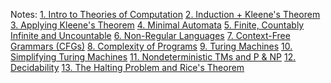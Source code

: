 Notes:
[1. Intro to Theories of Computation](1.%20Intro%20to%20Theories%20of%20Computation.md)
[2. Induction + Kleene's Theorem](2.%20Induction%20+%20Kleene's%20Theorem.md)
[3. Applying Kleene's Theorem](3.%20Applying%20Kleene's%20Theorem.md)
[4. Minimal Automata](4.%20Minimal%20Automata.md)
[5. Finite, Countably Infinite and Uncountable](5.%20Finite,%20Countably%20Infinite%20and%20Uncountable.md)
[6. Non-Regular Languages](6.%20Non-Regular%20Languages.md)
[7. Context-Free Grammars (CFGs)](7.%20Context-Free%20Grammars%20(CFGs).md)
[8. Complexity of Programs](8.%20Complexity%20of%20Programs.md)
[9. Turing Machines](9.%20Turing%20Machines.md)
[10. Simplifying Turing Machines](10.%20Simplifying%20Turing%20Machines.md)
[11. Nondeterministic TMs and P & NP](11.%20Nondeterministic%20TMs%20and%20P%20&%20NP.md)
[12. Decidability](12.%20Decidability.md)
[13. The Halting Problem and Rice's Theorem](13.%20The%20Halting%20Problem%20and%20Rice's%20Theorem.md)





